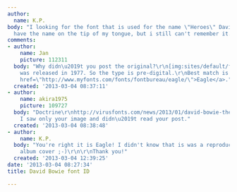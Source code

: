 ```yaml
---
author:
  name: K.P.
body: "I looking for the font that is used for the name \"Heroes\" David Bowie.\r\nI
  have the name on the tip of my tongue, but i still can't remember it.\r\n\r\n[[http://www.rollingstone.com/assets/images/album_review/david-bowies-the-next-day-001-1361815326.jpg]]\r\n"
comments:
- author:
    name: Jan
    picture: 112311
  body: "Why didn\u2019t you post the original?\r\n[img:sites/default/files/old-images/David-Bowie-Heroes-510603_6363.jpg]\r\n\r\nIt
    was released in 1977. So the type is pre-digital.\r\nBest match is probably <a
    href=\"http://www.myfonts.com/fonts/fontbureau/eagle/\">Eagle</a>."
  created: '2013-03-04 08:37:11'
- author:
    name: akira1975
    picture: 109727
  body: "Doctrine\r\nhttp://virusfonts.com/news/2013/01/david-bowie-the-next-day-that-album-cover-design/\r\n\r\nEDIT:\r\nOops,
    I saw only your image and didn\u2019t read your post."
  created: '2013-03-04 08:38:48'
- author:
    name: K.P.
  body: "You're right it is Eagle! I didn't know that is was a reproduction of a old
    album cover ;-)\r\n\r\nThank you!"
  created: '2013-03-04 12:39:25'
date: '2013-03-04 08:27:34'
title: David Bowie font ID

---
```

